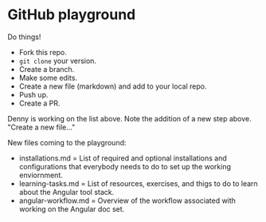 # GitHub playground

Do things!

* Fork this repo.
* `git clone` your version.
* Create a branch.
* Make some edits.
* Create a new file (markdown) and add to your local repo.
* Push up.
* Create a PR.

Denny is working on the list above. Note the addition of a new step above. "Create a new file..."

New files coming to the playground:

* installations.md = List of required and optional installations and configurations that everybody needs to do to set up the working enviornment.
* learning-tasks.md = List of resources, exercises, and thigs to do to learn about the Angular tool stack.
* angular-workflow.md = Overview of the workflow associated with working on the Angular doc set.

